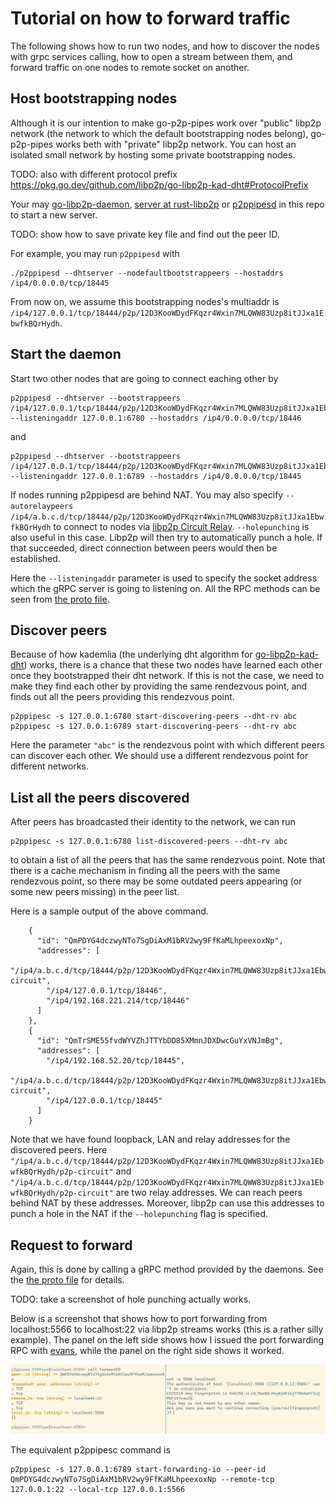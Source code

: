 # Tutorial on how to forward traffic

The following shows how to run two nodes, and how to discover the nodes with grpc services calling,
how to open a stream between them, and forward traffic on one nodes to remote socket on another.

## Host bootstrapping nodes

Although it is our intention to make go-p2p-pipes work over "public" libp2p network
(the network to which the default bootstrapping nodes belong),
go-p2p-pipes works beth with "private" libp2p network. 
You can host an isolated small network by hosting some private bootstrapping nodes.

TODO: also with different protocol prefix https://pkg.go.dev/github.com/libp2p/go-libp2p-kad-dht#ProtocolPrefix

Your may [go-libp2p-daemon](https://github.com/libp2p/go-libp2p-daemon), [server at rust-libp2p](https://github.com/libp2p/rust-libp2p/tree/master/misc/server) or [p2ppipesd](../cmd/p2ppipesd) in this repo to start a new server.

TODO: show how to save private key file and find out the peer ID.

For example, you may run `p2ppipesd` with
```
./p2ppipesd --dhtserver --nodefaultbootstrappeers --hostaddrs /ip4/0.0.0.0/tcp/18445
```
From now on, we assume this bootstrapping nodes's multiaddr is `/ip4/127.0.0.1/tcp/18444/p2p/12D3KooWDydFKqzr4Wxin7MLQWW83Uzp8itJJxa1EbwfkBQrHydh`.

## Start the daemon

Start two other nodes that are going to connect eaching other by

```
p2ppipesd --dhtserver --bootstrappeers /ip4/127.0.0.1/tcp/18444/p2p/12D3KooWDydFKqzr4Wxin7MLQWW83Uzp8itJJxa1EbwfkBQrHydh --listeningaddr 127.0.0.1:6780 --hostaddrs /ip4/0.0.0.0/tcp/18446
```

and

```
p2ppipesd --dhtserver --bootstrappeers /ip4/127.0.0.1/tcp/18444/p2p/12D3KooWDydFKqzr4Wxin7MLQWW83Uzp8itJJxa1EbwfkBQrHydh --listeningaddr 127.0.0.1:6789 --hostaddrs /ip4/0.0.0.0/tcp/18445
```

If nodes running p2ppipesd are behind NAT. You may also specify `--autorelaypeers /ip4/a.b.c.d/tcp/18444/p2p/12D3KooWDydFKqzr4Wxin7MLQWW83Uzp8itJJxa1EbwfkBQrHydh` 
to connect to nodes via [libp2p Circuit Relay](https://docs.libp2p.io/concepts/nat/circuit-relay/).
`--holepunching` is also useful in this case. Libp2p will then try to automatically punch a hole. If that succeeded,
direct connection between peers would then be established.

Here the `--listeningaddr` parameter is used to specify the socket address which the gRPC server is going to listening on.
All the RPC methods can be seen from [the proto file](../pb/p2ppipes.proto).

## Discover peers

Because of how kademlia (the underlying dht algorithm for [go-libp2p-kad-dht](https://github.com/libp2p/go-libp2p-kad-dht/)) works,
there is a chance that these two nodes have learned each other once they bootstrapped their dht network.
If this is not the case, we need to make they find each other by providing the same rendezvous point, and
finds out all the peers providing this rendezvous point.

```
p2ppipesc -s 127.0.0.1:6780 start-discovering-peers --dht-rv abc
p2ppipesc -s 127.0.0.1:6789 start-discovering-peers --dht-rv abc
```

Here the parameter `"abc"` is the rendezvous point with which different peers can discover each other. We should 
use a different rendezvous point for different networks.

## List all the peers discovered

After peers has broadcasted their identity to the network, we can run

```
p2ppipesc -s 127.0.0.1:6780 list-discovered-peers --dht-rv abc
```

to obtain a list of all the peers that has the same rendezvous point.
Note that there is a cache mechanism in finding all the peers with the same rendezvous point, so there
may be some outdated peers appearing (or some new peers missing) in the peer list.

Here is a sample output of the above command.

```
    {
      "id": "QmPDYG4dczwyNTo7SgDiAxM1bRV2wy9FfKaMLhpeexoxNp",
      "addresses": [
        "/ip4/a.b.c.d/tcp/18444/p2p/12D3KooWDydFKqzr4Wxin7MLQWW83Uzp8itJJxa1EbwfkBQrHydh/p2p-circuit",
        "/ip4/127.0.0.1/tcp/18446",
        "/ip4/192.168.221.214/tcp/18446"
      ]
    },
    {
      "id": "QmTrSME55fvdWYVZhJTTYbDD85XMmnJDXDwcGuYxVNJmBg",
      "addresses": [
        "/ip4/192.168.52.20/tcp/18445",
        "/ip4/a.b.c.d/tcp/18444/p2p/12D3KooWDydFKqzr4Wxin7MLQWW83Uzp8itJJxa1EbwfkBQrHydh/p2p-circuit",
        "/ip4/127.0.0.1/tcp/18445"
      ]
    }
```

Note that we have found loopback, LAN and relay addresses for the discovered peers.
Here `"/ip4/a.b.c.d/tcp/18444/p2p/12D3KooWDydFKqzr4Wxin7MLQWW83Uzp8itJJxa1EbwfkBQrHydh/p2p-circuit"`
and `"/ip4/a.b.c.d/tcp/18444/p2p/12D3KooWDydFKqzr4Wxin7MLQWW83Uzp8itJJxa1EbwfkBQrHydh/p2p-circuit"`
are two relay addresses. We can reach peers behind NAT by these addresses.
Moreover, libp2p can use this addresses to punch a hole in the NAT if the `--holepunching` flag is specified.

## Request to forward

Again, this is done by calling a gRPC method provided by the daemons. See the [the proto file](../pb/p2ppipes.proto) for details.

TODO: take a screenshot of hole punching actually works.

Below is a screenshot that shows how to port forwarding from localhost:5566 to localhost:22 via libp2p streams works
(this is a rather silly example). The panel on the left side shows how I issued the port forwarding
RPC with [evans](https://github.com/ktr0731/evans/tree/d1bc03aba033885771527149192dc67948908237),
while the panel on the right side shows it worked.

![screenshot](./assets/Screenshot_2023-09-12_022009.png)

The equivalent p2ppipesc command is
```
p2ppipesc -s 127.0.0.1:6789 start-forwarding-io --peer-id QmPDYG4dczwyNTo7SgDiAxM1bRV2wy9FfKaMLhpeexoxNp --remote-tcp 127.0.0.1:22 --local-tcp 127.0.0.1:5566
```
